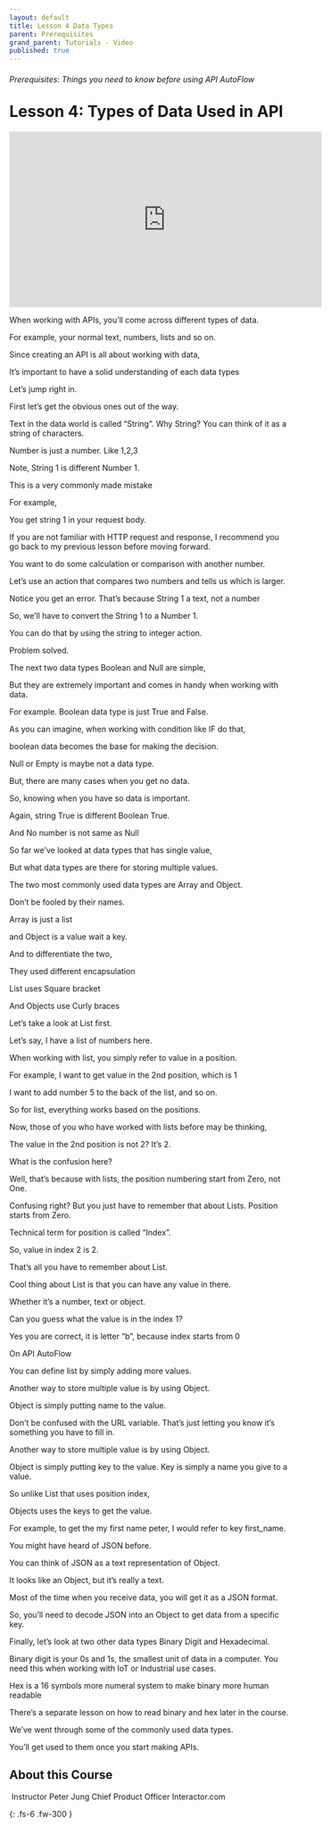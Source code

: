 ```yaml
---
layout: default
title: Lesson 4 Data Types
parent: Prerequisites
grand_parent: Tutorials - Video
published: true
---
```

<h6>Prerequisites: Things you need to know before using API AutoFlow</h6>
<h1 style="margin-top:0">Lesson 4: Types of Data Used in API</h1>

<iframe width="560" height="315" src="https://www.youtube.com/embed/3pF43lMA018" title="YouTube video player" frameborder="0" allow="accelerometer; autoplay; clipboard-write; encrypted-media; gyroscope; picture-in-picture" allowfullscreen></iframe>

When working with APIs, you’ll come across different types of data.

For example, your normal text, numbers, lists and so on.

Since creating an API is all about working with data,

It’s important to have a solid understanding of each data types

Let’s jump right in.

First let’s get the obvious ones out of the way.

Text in the data world is called “String”.  Why String? You can think of it as a string of characters.

Number is just a number. Like 1,2,3

Note, String 1 is different Number 1.

This is a very commonly made mistake

For example,

You get string 1 in your request body. 

If you are not familiar with HTTP request and response, I recommend you go back to my previous lesson before moving forward.

You want to do some calculation or comparison with another number.

Let’s use an action that compares two numbers and tells us which is larger.

Notice you get an error.  That’s because String 1 a text, not a number

So, we’ll have to convert the String 1 to a Number 1.

You can do that by using the string to integer action.

Problem solved.

The next two data types Boolean and Null are simple,

But they are extremely important and comes in handy when working with data.

For example. Boolean data type is just True and False.

As you can imagine, when working with condition like IF do that,

boolean data becomes the base for making the decision.

Null or Empty is maybe not a data type.

But, there are many cases when you get no data.

So, knowing when you have so data is important.

Again, string True is different Boolean True.

And No number is not same as Null

So far we’ve looked at data types that has single value,

But what data types are there for storing multiple values.

The two most commonly used data types are Array and Object.

Don’t be fooled by their names. 

Array is just a list

and Object is a value wait a key.

And to differentiate the two,

They used different encapsulation

List uses Square bracket

And Objects use  Curly braces

Let’s take a look at List first.

Let’s say, I have a list of numbers here.

When working with list, you simply refer to value in a position. 

For example, I want to get value in the 2nd position, which is 1

I want to add number 5 to the back of the list, and so on.

So for list, everything works based on the positions.

Now, those of you who have worked with lists before may be thinking,

The value in the 2nd position is not 2? It’s 2.

What is the confusion here?

Well, that’s because with lists, the position numbering start from Zero, not One.

Confusing right? But you just have to remember that about Lists. Position starts from Zero.

Technical term for position is called “Index”.

So, value in index 2 is 2.

That’s all you have to remember about List.

Cool thing about List is that you can have any value in there.

Whether it’s a number, text or object.

Can you guess what the value is in the index 1?

Yes you are correct, it is letter “b”, because index starts from 0

On API AutoFlow

You can define list by simply adding more values.

Another way to store multiple value is by using Object.

Object is simply putting name to the value.

Don’t be confused with the URL variable. That’s just letting you know it’s something you have to fill in.

Another way to store multiple value is by using Object.

Object is simply putting key to the value.  Key is simply a name you give to a value.

So unlike List that uses position index,

Objects uses the keys to get the value.

For example, to get the my first name peter, I would refer to key first_name.

You might have heard of JSON before.

You can think of JSON as a text representation of Object.

It looks like an Object, but it’s really a text. 

Most of the time when you receive data, you will get it as a JSON format.

So, you’ll need to decode JSON into an Object to get data from a specific key.

Finally, let’s look at two other data types Binary Digit and Hexadecimal.

Binary digit is your 0s and 1s, the smallest unit of data in a computer.  You need this when working with IoT or Industrial use cases.

Hex is a 16 symbols  more numeral system to make binary more human readable

There’s a separate lesson on how to read binary and hex later in the course.

We’ve went through some of the commonly used data types.

You’ll get used to them once you start making APIs.


## About this Course
<img src="profile-peter.jpg" alt="" class="profile_img"/>
Instructor
Peter Jung
Chief Product Officer
Interactor.com

{: .fs-6 .fw-300 }

